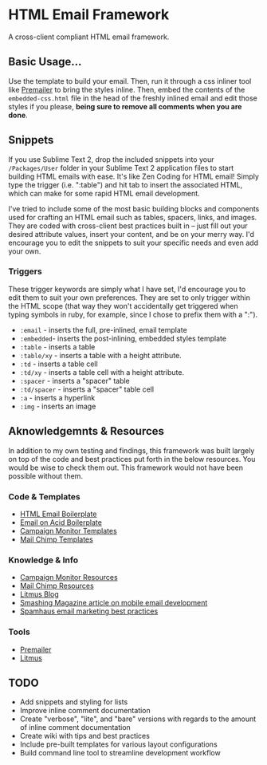 HTML Email Framework
====================
A cross-client compliant HTML email framework.

## Basic Usage...
Use the template to build your email. Then, run it through a css inliner tool like [Premailer][Premailer] to bring the styles inline. Then, embed the contents of the `embedded-css.html` file in the head of the freshly inlined email and edit those styles if you please, __being sure to remove all comments when you are done__.


## Snippets
If you use Sublime Text 2, drop the included snippets into your `/Packages/User` folder in your Sublime Text 2 application files to start building HTML emails with ease. It's like Zen Coding for HTML email! Simply type the trigger (i.e. ":table") and hit tab to insert the associated HTML, which can make for some rapid HTML email development.

I've tried to include some of the most basic building blocks and components used for crafting an HTML email such as tables, spacers, links, and images. They are coded with cross-client best practices built in &ndash; just fill out your desired attribute values, insert your content, and be on your merry way. I'd encourage you to edit the snippets to suit your specific needs and even add your own.

### Triggers
These trigger keywords are simply what I have set, I'd encourage you to edit them to suit your own preferences. They are set to only trigger within the HTML scope (that way they won't accidentally get triggered when typing symbols in ruby, for example, since I chose to prefix them with a ":").

- `:email` - inserts the full, pre-inlined, email template
- `:embedded`- inserts the post-inlining, embedded styles template
- `:table` - inserts a table
- `:table/xy` - inserts a table with a height attribute.
- `:td` - inserts a table cell
- `:td/xy` - inserts a table cell with a height attribute.
- `:spacer` - inserts a "spacer" table
- `:td/spacer` - inserts a "spacer" table cell
- `:a` - inserts a hyperlink
- `:img` - inserts an image


## Aknowledgemnts & Resources
In addition to my own testing and findings, this framework was built largely on top of the code and best practices put forth in the below resources. You would be wise to check them out. This framework would not have been possible without them.

### Code & Templates
- [HTML Email Boilerplate][Email BP]
- [Email on Acid Boilerplate][Email on Acid BP]
- [Campaign Monitor Templates][CM Templates]
- [Mail Chimp Templates][MC Templates]

### Knowledge & Info
- [Campaign Monitor Resources][CM Resources]
- [Mail Chimp Resources][MC Resources]
- [Litmus Blog][Litmus Blog]
- [Smashing Magazine article on mobile email development][smashing article]
- [Spamhaus email marketing best practices][Spamhaus]

### Tools
- [Premailer][Premailer]
- [Litmus][Litmus]


## TODO
- Add snippets and styling for lists
- Improve inline comment documentation
- Create "verbose", "lite", and "bare" versions with regards to the amount of inline comment documentation
- Create wiki with tips and best practices
- Include pre-built templates for various layout configurations
- Build command line tool to streamline development workflow




<!-- References -->

[Premailer]: http://premailer.dialect.ca/
[Email BP]: http://htmlemailboilerplate.com/
[Email on Acid BP]: http://www.emailonacid.com/blog/details/C13/emailology_-_the_science_of_looking_good_in_the_inbox
[CM Templates]: http://www.campaignmonitor.com/templates/
[MC Templates]: http://mailchimp.com/resources/html-email-templates/

[CM Resources]: http://www.campaignmonitor.com/resources/
[MC Resources]: http://mailchimp.com/resources/
[Litmus Blog]: https://litmus.com/blog/
[smashing article]: http://mobile.smashingmagazine.com/2011/08/18/from-monitor-to-mobile-optimizing-email-newsletters-with-css/
[Spamhaus]: http://www.spamhaus.org/faq/section/Marketing%20FAQs

[Litmus]: https://litmus.com/